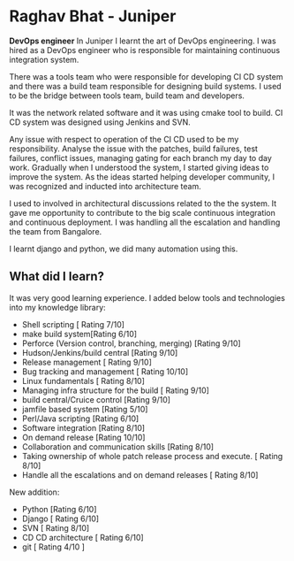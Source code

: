 # Raghav Bhat - Juniper

**DevOps engineer**
In Juniper I learnt the art of DevOps engineering. I was hired as a DevOps engineer who is responsible for maintaining continuous integration system.

There was a tools team who were responsible for developing CI CD system and there was a build team responsible for designing build systems. I used to be the bridge between tools team, build team and developers. 

It was the network related software and it was using cmake tool to build. CI CD system was designed using Jenkins and SVN. 

Any issue with respect to operation of the CI CD used to be my responsibility. Analyse the issue with the patches, build failures, test failures, conflict issues, managing gating for each branch my day to day work. 
Gradually when I understood the system, I started giving ideas to improve the system. As the ideas started helping developer community, I was recognized and inducted into architecture team. 

I used to involved in architectural discussions related to the the system. It gave me opportunity to contribute to the big scale continuous integration and continuous deployment.
I was handling all the escalation and handling the team from Bangalore. 

I learnt django and python, we did many automation using this. 

## What did I learn?

It was very good learning experience. I added below tools and technologies into my knowledge library:

-   Shell scripting [ Rating 7/10]
-   make build system[Rating 6/10]
-   Perforce (Version control, branching, merging) [Rating 9/10]
-   Hudson/Jenkins/build central [Rating 9/10]
-   Release management [ Rating 9/10]
-   Bug tracking and management [ Rating 10/10]
-   Linux fundamentals [ Rating 8/10]
-   Managing infra structure for the build [ Rating 9/10]
-   build central/Cruice control [Rating 9/10]
-   jamfile based system [Rating 5/10]
-   Perl/Java scripting [Rating 6/10]
-   Software integration [Rating 8/10]
-   On demand release [Rating 10/10]
-   Collaboration and communication skills [Rating 8/10]
-   Taking ownership of whole patch release process and execute. [ Rating 8/10]
-   Handle all the escalations and on demand releases [ Rating 8/10] 

New addition:
- Python [Rating 6/10]
- Django [ Rating 6/10]
- SVN [ Rating 8/10]
- CD CD architecture [ Rating 6/10]
- git [ Rating 4/10 ]
